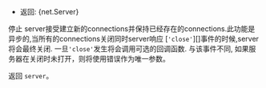<!-- YAML
added: v0.1.90
-->

* 返回: {net.Server}

停止 server接受建立新的connections并保持已经存在的connections.此功能是异步的,当所有的connections关闭同时server响应 [`'close'`][]事件的时候,server将会最终关闭.
一旦`'close'`发生将会调用可选的回调函数. 与该事件不同, 如果服务器在关闭时未打开，则将使用错误作为唯一参数。

返回 `server`。
